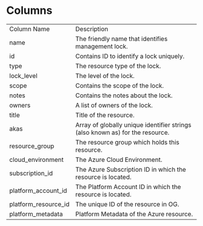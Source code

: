 # Columns  

<table>
	<tr><td>Column Name</td><td>Description</td></tr>
	<tr><td>name</td><td>The friendly name that identifies management lock.</td></tr>
	<tr><td>id</td><td>Contains ID to identify a lock uniquely.</td></tr>
	<tr><td>type</td><td>The resource type of the lock.</td></tr>
	<tr><td>lock_level</td><td>The level of the lock.</td></tr>
	<tr><td>scope</td><td>Contains the scope of the lock.</td></tr>
	<tr><td>notes</td><td>Contains the notes about the lock.</td></tr>
	<tr><td>owners</td><td>A list of owners of the lock.</td></tr>
	<tr><td>title</td><td>Title of the resource.</td></tr>
	<tr><td>akas</td><td>Array of globally unique identifier strings (also known as) for the resource.</td></tr>
	<tr><td>resource_group</td><td>The resource group which holds this resource.</td></tr>
	<tr><td>cloud_environment</td><td>The Azure Cloud Environment.</td></tr>
	<tr><td>subscription_id</td><td>The Azure Subscription ID in which the resource is located.</td></tr>
	<tr><td>platform_account_id</td><td>The Platform Account ID in which the resource is located.</td></tr>
	<tr><td>platform_resource_id</td><td>The unique ID of the resource in OG.</td></tr>
	<tr><td>platform_metadata</td><td>Platform Metadata of the Azure resource.</td></tr>
</table>